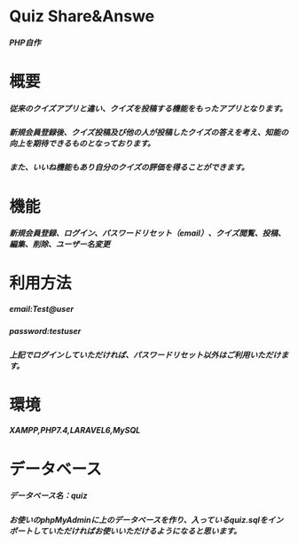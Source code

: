 # Quiz Share&Answe
##### PHP自作
# 概要
##### 従来のクイズアプリと違い、クイズを投稿する機能をもったアプリとなります。
##### 新規会員登録後、クイズ投稿及び他の人が投稿したクイズの答えを考え、知能の向上を期待できるものとなっております。
##### また、いいね機能もあり自分のクイズの評価を得ることができます。
# 機能
##### 新規会員登録、ログイン、パスワードリセット（email）、クイズ閲覧、投稿、編集、削除、ユーザー名変更
# 利用方法
##### email:Test@user
##### password:testuser
##### 上記でログインしていただければ、パスワードリセット以外はご利用いただけます。
# 環境
##### XAMPP,PHP7.4,LARAVEL6,MySQL
# データベース
##### データベース名：quiz
##### お使いのphpMyAdminに上のデータベースを作り、入っているquiz.sqlをインポートしていただければお使いいただけるようになると思います。
